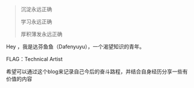 > 沉淀永远正确
> 
> 学习永远正确
> 
> 厚积薄发永远正确

Hey ，我是达芬鱼鱼（Dafenyuyu），一个渴望知识的青年。

FLAG：Technical Artist

希望可以通过这个blog来记录自己今后的奋斗路程，并结合自身经历分享一些有价值的内容
